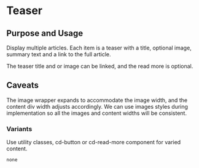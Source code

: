 # Teaser

## Purpose and Usage
Display multiple articles. Each item is a teaser with a title, optional image, summary text and a link to the full
article.

The teaser title and or image can be linked, and the read more is optional.

## Caveats
The image wrapper expands to accommodate the image width, and the content div width adjusts accordingly.
We can use images styles during implementation so all the images and content widths will be consistent.

### Variants
Use utility classes, cd-button or cd-read-more component for varied content.

```
none

```
